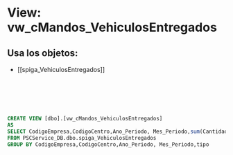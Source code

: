 # View: vw_cMandos_VehiculosEntregados

## Usa los objetos:
- [[spiga_VehiculosEntregados]]

```sql






CREATE VIEW [dbo].[vw_cMandos_VehiculosEntregados]
AS
SELECT CodigoEmpresa,CodigoCentro,Ano_Periodo, Mes_Periodo,sum(Cantidad) Cantidad, sum(Valor) Valor,tipo
FROM PSCService_DB.dbo.spiga_VehiculosEntregados
GROUP BY CodigoEmpresa,CodigoCentro,Ano_Periodo, Mes_Periodo,tipo

```
